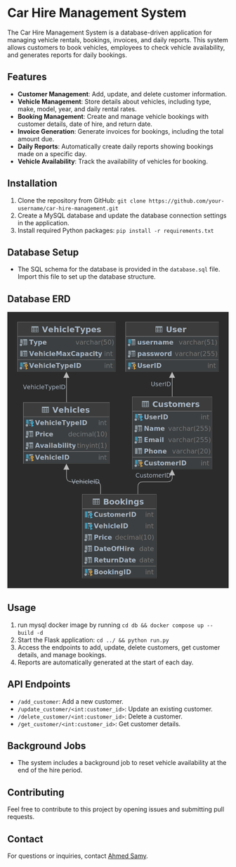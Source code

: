 # Car Hire Management System

The Car Hire Management System is a database-driven application for managing vehicle rentals, bookings, invoices, and
daily reports. This system allows customers to book vehicles, employees to check vehicle availability, and generates
reports for daily bookings.

## Features

- **Customer Management**: Add, update, and delete customer information.
- **Vehicle Management**: Store details about vehicles, including type, make, model, year, and daily rental rates.
- **Booking Management**: Create and manage vehicle bookings with customer details, date of hire, and return date.
- **Invoice Generation**: Generate invoices for bookings, including the total amount due.
- **Daily Reports**: Automatically create daily reports showing bookings made on a specific day.
- **Vehicle Availability**: Track the availability of vehicles for booking.

## Installation

1. Clone the repository from GitHub: `git clone https://github.com/your-username/car-hire-management.git`
2. Create a MySQL database and update the database connection settings in the application.
3. Install required Python packages: `pip install -r requirements.txt`

## Database Setup

- The SQL schema for the database is provided in the `database.sql` file. Import this file to set up the database
  structure.

## Database ERD
![Car hire management ERD](./db/car-database.png)

## Usage
1. run mysql docker image by running `cd db && docker compose up --build -d`
1. Start the Flask application: `cd ../ && python run.py`
2. Access the endpoints to add, update, delete customers, get customer details, and manage bookings.
3. Reports are automatically generated at the start of each day.

## API Endpoints

- `/add_customer`: Add a new customer.
- `/update_customer/<int:customer_id>`: Update an existing customer.
- `/delete_customer/<int:customer_id>`: Delete a customer.
- `/get_customer/<int:customer_id>`: Get customer details.

## Background Jobs

- The system includes a background job to reset vehicle availability at the end of the hire period.

## Contributing

Feel free to contribute to this project by opening issues and submitting pull requests.

## Contact

For questions or inquiries, contact [Ahmed Samy](mailto:aahmedsamy.as@gmail.com).
